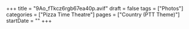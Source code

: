 +++
title = "9Ao_fTkcz6rgb67ea40p.avif"
draft = false
tags = ["Photos"]
categories = ["Pizza Time Theatre"]
pages = ["Country (PTT Theme)"]
startDate = ""
+++
